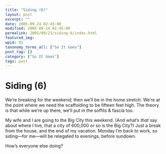 ```yaml
---
title: "Siding (6)"
layout: post
excerpt: ""
date: 2005-09-24 02:45:00
modified: 2005-09-24 02:45:00
permalink: 2005/09/23/siding-6/index.html
featured_img: 
wpid: 91
taxonomy_terms_all: ["So It Goes"]
post_tag: []
category: ["So It Goes"]
tags: post
---
```


# Siding (6)

We’re breaking for the weekend; then we’ll be in the home stretch. We’re at the point where we need the scaffolding to be fifteen feet high. The theory is that while we’re up there, we’ll put in the soffits &amp; fascia too.

My wife and I are going to the Big City this weekend. (And what’s *that* say about where I live, that a city of 600,000 or so is the Big City?) Just a break from the house, and the end of my vacation. Monday I’m back to work, so siding—for me—will be relegated to evenings, before sundown.

How’s everyone else doing?